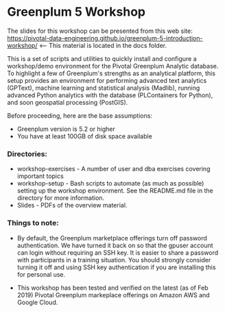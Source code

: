 # Greenplum 5 Workshop

The slides for this workshop can be presented from this web site:  
    https://pivotal-data-engineering.github.io/greenplum-5-introduction-workshop/
<-- This material is located in the docs folder.


This is a set of scripts and utilities to quickly install and configure a workshop/demo environment for the Pivotal Greenplum Analytic database. To highlight a few of Greenplum's strengths as an analytical platform, this setup provides an environment for performing advanced text analytics (GPText), machine learning and statistical analysis (Madlib), running advanced Python analytics with the database (PLContainers for Python), and soon geospatial processing (PostGIS).

Before proceeding, here are the base assumptions:
* Greenplum version is 5.2 or higher
* You have at least 100GB of disk space available

### Directories:
* workshop-exercises - A number of user and dba exercises covering important topics
* workshop-setup - Bash scripts to automate (as much as possible) setting up the workshop environment. See the README.md file in the directory for more information.
* Slides - PDFs of the overview material.

### Things to note:
* By default, the Greenplum marketplace offerings turn off password authentication. We have turned it back on so that the gpuser account can login without requiring an SSH key. It is easier to share a password with participants in a training situation. You should strongly consider turning it off and using SSH key authentication if you are installing this for personal use.

* This workshop has been tested and verified on the latest (as of Feb 2019) Pivotal Greenplum markeplace offerings on Amazon AWS and Google Cloud.
